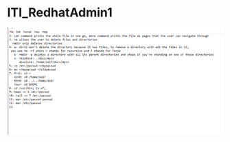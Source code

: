 # ITI_RedhatAdmin1
![alt text](https://github.com/SeifOSallam/ITI_RedhatAdmin1/blob/main/Lab1.png?raw=true)
